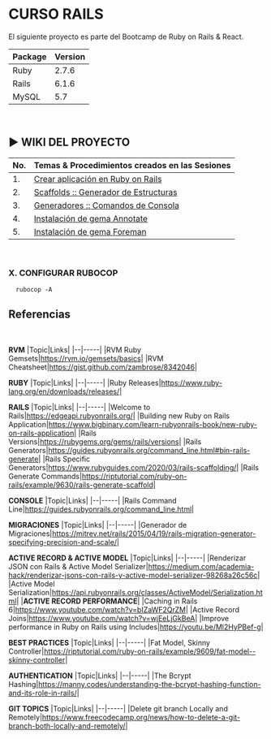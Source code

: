 # CURSO RAILS

El siguiente proyecto es parte del Bootcamp de Ruby on Rails & React.

|Package|Version|
|-|-|
|Ruby|2.7.6|
|Rails|6.1.6|
|MySQL|5.7|
<br>

## ▶ WIKI DEL PROYECTO

|No. | Temas & Procedimientos creados en las Sesiones |
|-|-|
|1.| [Crear aplicación en Ruby on Rails](https://github.com/williamromero/curso-rails/wiki/1.-Crear-aplicaciones-en-Ruby-on-Rails)|
|2.| [Scaffolds :: Generador de Estructuras](https://github.com/williamromero/curso-rails/wiki/2.-Scaffolds-::-Generador-de-Estructuras)|
|3.| [Generadores :: Comandos de Consola](https://github.com/williamromero/curso-rails/wiki/3.-Generadores-::-Comandos-de-Consola--%F0%9F%8F%97%EF%B8%8F)|
|4.| [Instalación de gema Annotate](https://github.com/williamromero/curso-rails/wiki/4.-Instalaci%C3%B3n-de-Annotate-GEM)
|5.| [Instalación de gema Foreman](https://github.com/williamromero/curso-rails/wiki/5.-Instalar-Foreman-GEM)

<br>

### X. CONFIGURAR RUBOCOP

```shell
  rubocop -A
```

## Referencias

<br>

**RVM**
|Topic|Links|
|--|-----|
|RVM Ruby Gemsets|<https://rvm.io/gemsets/basics>|
|RVM Cheatsheet|<https://gist.github.com/zambrose/8342046>|

**RUBY**
|Topic|Links|
|--|-----|
|Ruby Releases|<https://www.ruby-lang.org/en/downloads/releases/>|

**RAILS**
|Topic|Links|
|--|-----|
|Welcome to Rails|<https://edgeapi.rubyonrails.org/>|
|Building new Ruby on Rails Application|<https://www.bigbinary.com/learn-rubyonrails-book/new-ruby-on-rails-application>|
|Rails Versions|<https://rubygems.org/gems/rails/versions>|
|Rails Generators|<https://guides.rubyonrails.org/command_line.html#bin-rails-generate>|
|Rails Specific Generators|<https://www.rubyguides.com/2020/03/rails-scaffolding/>|
|Rails Generate Commands|<https://riptutorial.com/ruby-on-rails/example/9630/rails-generate-scaffold>|

**CONSOLE**
|Topic|Links|
|--|-----|
|Rails Command Line|<https://guides.rubyonrails.org/command_line.html>|

**MIGRACIONES**
|Topic|Links|
|--|-----|
|Generador de Migraciones|<https://mitrev.net/rails/2015/04/19/rails-migration-generator-specifying-precision-and-scale/>|

**ACTIVE RECORD & ACTIVE MODEL**
|Topic|Links|
|--|-----|
|Renderizar JSON con Rails & Active Model Serializer|<https://medium.com/academia-hack/renderizar-jsons-con-rails-y-active-model-serializer-98268a26c56c>|
|Active Model Serialization|<https://api.rubyonrails.org/classes/ActiveModel/Serialization.html>|
|**ACTIVE RECORD PERFORMANCE**|
|Caching in Rails 6|<https://www.youtube.com/watch?v=bIZaWF2QrZM>|
|Active Record Joins|<https://www.youtube.com/watch?v=wjEeLjGkBeA>|
|Improve performance in Ruby on Rails using Includes|<https://youtu.be/Ml2HyPBef-g>|

**BEST PRACTICES**
|Topic|Links|
|--|-----|
|Fat Model, Skinny Controller|<https://riptutorial.com/ruby-on-rails/example/9609/fat-model--skinny-controller>|

**AUTHENTICATION**
|Topic|Links|
|--|-----|
|The Bcrypt Hashing|<https://manny.codes/understanding-the-bcrypt-hashing-function-and-its-role-in-rails/>|

**GIT TOPICS**
|Topic|Links|
|--|-----|
|Delete git branch Locally and Remotely|<https://www.freecodecamp.org/news/how-to-delete-a-git-branch-both-locally-and-remotely/>|
